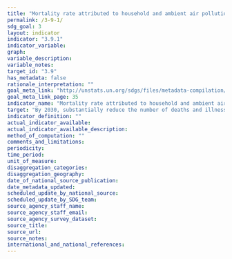 ```yaml
---
title: "Mortality rate attributed to household and ambient air pollution"
permalink: /3-9-1/
sdg_goal: 3
layout: indicator
indicator: "3.9.1"
indicator_variable: 
graph: 
variable_description: 
variable_notes: 
target_id: "3.9"
has_metadata: false
rationale_interpretation: ""
goal_meta_link: "http://unstats.un.org/sdgs/files/metadata-compilation/Metadata-Goal-3.pdf"
goal_meta_link_page: 35
indicator_name: "Mortality rate attributed to household and ambient air pollution"
target: "By 2030, substantially reduce the number of deaths and illnesses from hazardous chemicals and air, water and soil pollution and contamination."
indicator_definition: ""
actual_indicator_available: 
actual_indicator_available_description: 
method_of_computation: ""
comments_and_limitations: 
periodicity: 
time_period: 
unit_of_measure: 
disaggregation_categories: 
disaggregation_geography: 
date_of_national_source_publication: 
date_metadata_updated: 
scheduled_update_by_national_source: 
scheduled_update_by_SDG_team: 
source_agency_staff_name: 
source_agency_staff_email: 
source_agency_survey_dataset: 
source_title: 
source_url: 
source_notes: 
international_and_national_references: 
---
```


